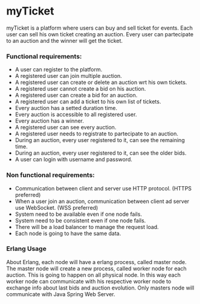 # myTicket
myTicket is a platform where users can buy and sell ticket for events. Each user can sell his own ticket creating an auction. Every user can partecipate to an auction and the winner will get the ticket.

### Functional requirements:
- A user can register to the platform.
- A registered user can join multiple auction.
- A registered user can create or delete an auction wrt his own tickets.
- A registered user cannot create a bid on his auction.
- A registered user can create a bid for an auction.
- A registered user can add a ticket to his own list of tickets.
- Every auction has a setted duration time.
- Every auction is accessible to all registered user.
- Every auction has a winner.
- A registered user can see every auction.
- A registered user needs to registrate to partecipate to an auction.
- During an auction, every user registered to it, can see the remaining time.
- During an auction, every user registered to it, can see the older bids.
- A user can login with username and password.

### Non functional requirements:
- Communication between client and server use HTTP protocol. (HTTPS preferred)
- When a user join an auction, communication between client ad server use WebSocket. (WSS preferred)
- System need to be available even if one node fails.
- System need to be consistent even if one node fails.
- There will be a load balancer to manage the request load.
- Each node is going to have the same data.

### Erlang Usage
About Erlang, each node will have a erlang process, called master node. The master node will create a new process, called worker node for each auction. This is going to happen on all physical node. In this way each worker node can communicate with his respective worker node to exchange info about last bids and auction evolution. Only masters node will communicate with Java Spring Web Server.